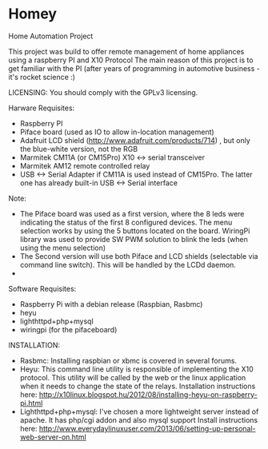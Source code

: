Homey
=====
Home Automation Project

This project was build to offer remote management of home appliances using a raspberry PI and X10 Protocol
The main reason of this project is to get familiar with the PI (after years of programming in automotive business -  it's 
rocket science :)

LICENSING:
You should comply with the GPLv3 licensing.

Harware Requisites:
- Raspberry PI
- Piface board (used as IO to allow in-location management)
- Adafruit LCD shield (http://www.adafruit.com/products/714) , but only the blue-white version, not the RGB
- Marmitek CM11A (or CM15Pro) X10 <-> serial transceiver   
- Marmitek AM12 remote controlled relay  
- USB <-> Serial Adapter if  CM11A is used instead of CM15Pro. The latter one has already built-in USB <-> Serial interface 

Note:
- The Piface board was used as a first version, where the 8 leds were indicating the status of the first 8 configured devices.
The menu selection works by using the 5 buttons located on the board. 
WiringPi library was used to provide SW PWM solution to blink the leds (when using the menu selection)
- The Second version will use both Piface and LCD shields (selectable via command line switch). This will be handled by the LCDd daemon. 
- 

Software Requisites:
- Raspberry Pi with a debian release (Raspbian, Rasbmc)
- heyu
- lighthttpd+php+mysql
- wiringpi (for the pifaceboard)


INSTALLATION:
- Rasbmc:
Installing raspbian or xbmc is covered in several forums.
- Heyu:
This command line utility is responsible of implementing the X10 protocol. This utility will be called by the web or the linux application when it needs to change the state of the relays.
Installation instructions here:
http://x10linux.blogspot.hu/2012/08/installing-heyu-on-raspberry-pi.html
- Lighthttpd+php+mysql:
I've chosen a more lightweight server instead of apache. It has php/cgi addon and also mysql support
Install instructions here:
http://www.everydaylinuxuser.com/2013/06/setting-up-personal-web-server-on.html

